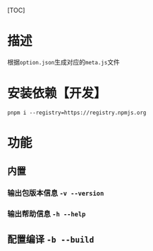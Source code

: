 [TOC]

# 描述
根据`option.json`生成对应的`meta.js`文件

# 安装依赖【开发】
```shell
pnpm i --registry=https://registry.npmjs.org
```

# 功能
## 内置
### 输出包版本信息 `-v --version`

### 输出帮助信息 `-h --help`

## 配置编译 `-b --build`